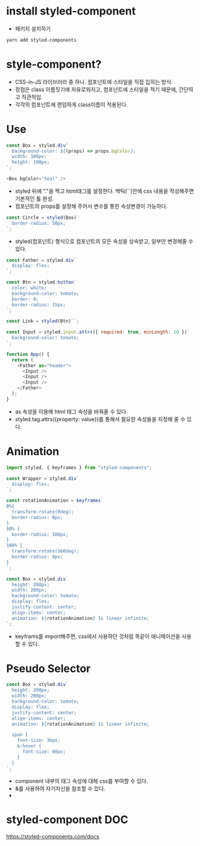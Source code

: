 # install styled-component
- 패키지 설치하기
```bash
yarn add styled-components
```

# style-component?
- CSS-in-JS 라이브러리 중 하나. 컴포넌트에 스타일을 직접 입히는 방식.
- 장점은 class 이름짓기에 자유로워지고, 컴포넌트에 스타일을 적기 때문에, 간단하고 직관적임.
- 각각의 컴포넌트에 랜덤하게 class이름이 적용된다.

# Use
```javascript
const Box = styled.div`
  background-color: ${(props) => props.bgColor};
  width: 100px;
  height: 100px;
`;

<Box bgColor="teal" />
```

- styled 뒤에 "."을 찍고 html태그를 설정한다. 백틱(``)안에 css 내용을 작성해주면 기본적인 틀 완성.
- 컴포넌트의 props를 설정해 주어서 변수를 통한 속성변경이 가능하다.

```javascript
const Circle = styled(Box)`
  border-radius: 50px;
`;
```
- styled(컴포넌트) 형식으로 컴포넌트의 모든 속성을 상속받고, 일부만 변경해줄 수 있다.

```javascript
const Father = styled.div`
  display: flex;
`;

const Btn = styled.button`
  color: white;
  background-color: tomato;
  border: 0;
  border-radius: 15px;
`;

const Link = styled(Btn)``;

const Input = styled.input.attrs({ required: true, minLength: 10 })`
  background-color: tomato;
`;

function App() {
  return (
    <Father as="header">
      <Input />
      <Input />
      <Input />
    </Father>
  );
}
```
- as 속성을 이용해 html 태그 속성을 바꿔줄 수 있다.
- styled.tag.attrs({property: value})를 통해서 필요한 속성들을 지정해 줄 수 있다.


# Animation
```javascript
import styled, { keyframes } from "styled-components";

const Wrapper = styled.div`
  display: flex;
`;

const rotationAnimation = keyframes`
0%{
  transform:rotate(0deg);
  border-radius: 0px;
}
50% {
  border-radius: 100px;
}
100% {
  transform:rotate(360deg);
  border-radius: 0px;
}
`;

const Box = styled.div`
  height: 200px;
  width: 200px;
  background-color: tomato;
  display: flex;
  justify-content: center;
  align-items: center;
  animation: ${rotationAnimation} 1s linear infinite;
`;
```
- keyframs를 import해주면, css에서 사용하던 것처럼 똑같이 애니메이션을 사용할 수 있다.

# Pseudo Selector
```javascript
const Box = styled.div`
  height: 200px;
  width: 200px;
  background-color: tomato;
  display: flex;
  justify-content: center;
  align-items: center;
  animation: ${rotationAnimation} 1s linear infinite;

  span {
    font-size: 36px;
    &:hover {
      font-size: 60px;
    }
  }
`;
```
- component 내부의 태그 속성에 대해 css를 부여할 수 있다.
- &를 사용하여 자기자신을 참조할 수 있다.
- 

# styled-component DOC 
https://styled-components.com/docs
